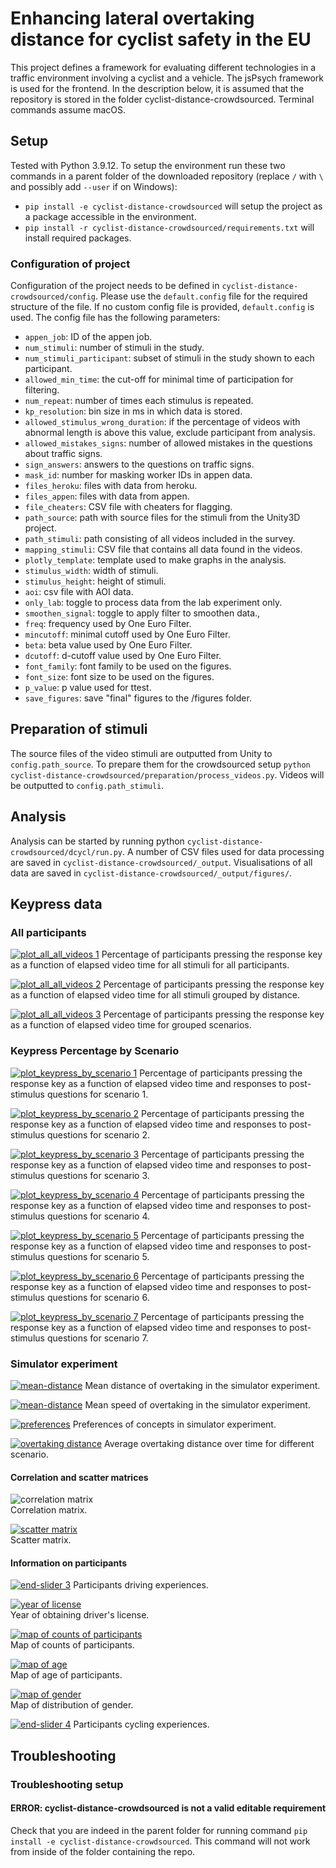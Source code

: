 # Enhancing lateral overtaking distance for cyclist safety in the EU
This project defines a framework for evaluating different technologies in a traffic environment involving a cyclist and a vehicle. The jsPsych framework is used for the frontend. In the description below, it is assumed that the repository is stored in the folder cyclist-distance-crowdsourced. Terminal commands assume macOS.

## Setup
Tested with Python 3.9.12. To setup the environment run these two commands in a parent folder of the downloaded repository (replace `/` with `\` and possibly add `--user` if on Windows):
- `pip install -e cyclist-distance-crowdsourced` will setup the project as a package accessible in the environment.
- `pip install -r cyclist-distance-crowdsourced/requirements.txt` will install required packages.

### Configuration of project
Configuration of the project needs to be defined in `cyclist-distance-crowdsourced/config`. Please use the `default.config` file for the required structure of the file. If no custom config file is provided, `default.config` is used. The config file has the following parameters:
* `appen_job`: ID of the appen job.
* `num_stimuli`: number of stimuli in the study.
* `num_stimuli_participant`: subset of stimuli in the study shown to each participant.
* `allowed_min_time`: the cut-off for minimal time of participation for filtering.
* `num_repeat`: number of times each stimulus is repeated.
* `kp_resolution`: bin size in ms in which data is stored.
* `allowed_stimulus_wrong_duration`: if the percentage of videos with abnormal length is above this value, exclude participant from analysis.
* `allowed_mistakes_signs`: number of allowed mistakes in the questions about traffic signs.
* `sign_answers`: answers to the questions on traffic signs.
* `mask_id`: number for masking worker IDs in appen data.
* `files_heroku`: files with data from heroku.
* `files_appen`: files with data from appen.
* `file_cheaters`: CSV file with cheaters for flagging.
* `path_source`: path with source files for the stimuli from the Unity3D project.
* `path_stimuli`: path consisting of all videos included in the survey.
* `mapping_stimuli`: CSV file that contains all data found in the videos.
* `plotly_template`: template used to make graphs in the analysis.
* `stimulus_width`: width of stimuli.
* `stimulus_height`: height of stimuli.
* `aoi`: csv file with AOI data.
* `only_lab`: toggle to process data from the lab experiment only.
* `smoothen_signal`: toggle to apply filter to smoothen data.,
* `freq`: frequency used by One Euro Filter.
* `mincutoff`: minimal cutoff used by One Euro Filter.
* `beta`: beta value used by One Euro Filter.
* `dcutoff`: d-cutoff value used by One Euro Filter.
* `font_family`: font family to be used on the figures.
* `font_size`: font size to be used on the figures.
* `p_value`: p value used for ttest.
* `save_figures`: save "final" figures to the /figures folder.

## Preparation of stimuli
The source files of the video stimuli are outputted from Unity to `config.path_source`. To prepare them for the crowdsourced setup `python cyclist-distance-crowdsourced/preparation/process_videos.py`. Videos will be outputted to `config.path_stimuli`.

## Analysis
Analysis can be started by running python `cyclist-distance-crowdsourced/dcycl/run.py`. A number of CSV files used for data processing are saved in `cyclist-distance-crowdsourced/_output`. Visualisations of all data are saved in `cyclist-distance-crowdsourced/_output/figures/`.

## Keypress data
### All participants
[![plot_all_all_videos 1](figures/kp_videos.png?raw=true)](https://htmlpreview.github.io/?https://github.com/gip58/cyclist-distance-crowdsourced/blob/main/figures/kp_videos.html)
Percentage of participants pressing the response key as a function of elapsed video time for all stimuli for all participants.

[![plot_all_all_videos 2](figures/kp_distance-0.8-1.6-2.4.png?raw=true)](https://htmlpreview.github.io/?https://github.com/gip58/cyclist-distance-crowdsourced/blob/main/figures/kp_distance-0.8-1.6-2.4)
Percentage of participants pressing the response key as a function of elapsed video time for all stimuli grouped by distance.

[![plot_all_all_videos 3](figures/kp_interaction-bike_laser_projection-vertical_sign-danish_sign-car_laser_projection-control-unprotected_c.png?raw=true)](https://htmlpreview.github.io/?https://github.com/gip58/cyclist-distance-crowdsourced/blob/main/figures/kp_interaction-bike_laser_projection-vertical_sign-danish_sign-car_laser_projection-control-unprotected_c.html)
Percentage of participants pressing the response key as a function of elapsed video time for grouped scenarios.

### Keypress Percentage by Scenario
[![plot_keypress_by_scenario 1](figures/kp_videos_sliders_0,1,2.png?raw=true)](https://htmlpreview.github.io/?https://github.com/gip58/cyclist-distance-crowdsourced/blob/main/figures/kp_videos_sliders_0%2C1%2C2.html)
 Percentage of participants pressing the response key as a function of elapsed video time and responses to post-stimulus questions for scenario 1.

[![plot_keypress_by_scenario 2](figures/kp_videos_sliders_3,4,5.png?raw=true)](https://htmlpreview.github.io/?https://github.com/gip58/cyclist-distance-crowdsourced/blob/main/figures/kp_videos_sliders_3%2C4%2C5.html)
Percentage of participants pressing the response key as a function of elapsed video time and responses to post-stimulus questions for scenario 2.

[![plot_keypress_by_scenario 3](figures/kp_videos_sliders_6,7,8.png?raw=true)](https://htmlpreview.github.io/?https://github.com/gip58/cyclist-distance-crowdsourced/blob/main/figures/kp_videos_sliders_6%2C7%2C8.html)
Percentage of participants pressing the response key as a function of elapsed video time and responses to post-stimulus questions for scenario 3.

[![plot_keypress_by_scenario 4](figures/kp_videos_sliders_9,10,11.png?raw=true)](https://htmlpreview.github.io/?https://github.com/gip58/cyclist-distance-crowdsourced/blob/main/figures/kp_videos_sliders_9%2C10%2C11.html)
Percentage of participants pressing the response key as a function of elapsed video time and responses to post-stimulus questions for scenario 4.

[![plot_keypress_by_scenario 5](figures/kp_videos_sliders_12,13,14.png?raw=true)](https://htmlpreview.github.io/?https://github.com/gip58/cyclist-distance-crowdsourced/blob/main/figures/kp_videos_sliders_12%2C13%2C14.htmll)
Percentage of participants pressing the response key as a function of elapsed video time and responses to post-stimulus questions for scenario 5.

[![plot_keypress_by_scenario 6](figures/kp_videos_sliders_15,16,17.png?raw=true)](https://htmlpreview.github.io/?https://github.com/gip58/cyclist-distance-crowdsourced/blob/main/figures/kp_videos_sliders_15%2C16%2C17.html)
Percentage of participants pressing the response key as a function of elapsed video time and responses to post-stimulus questions for scenario 6.

[![plot_keypress_by_scenario 7](figures/kp_videos_sliders_18,19,20.png?raw=true)](https://htmlpreview.github.io/?https://github.com/gip58/cyclist-distance-crowdsourced/blob/main/figures/kp_videos_sliders_18%2C19%2C20.html)
Percentage of participants pressing the response key as a function of elapsed video time and responses to post-stimulus questions for scenario 7.

### Simulator experiment
[![mean-distance](figures/min_distance.png?raw=true)](https://htmlpreview.github.io/?https://github.com/gip58/cyclist-distance-crowdsourced/blob/main/figures/min_distance.html)
Mean distance of overtaking in the simulator experiment.

[![mean-distance](figures/mean_speed.png?raw=true)](https://htmlpreview.github.io/?https://github.com/gip58/cyclist-distance-crowdsourced/blob/main/figures/mean_speed.html)
Mean speed of overtaking in the simulator experiment.

[![preferences](figures/preferences.png?raw=true)](https://htmlpreview.github.io/?https://github.com/gip58/cyclist-distance-crowdsourced/blob/main/figures/preferences.html)
Preferences of concepts in simulator experiment.

[![overtaking distance](figures/overtaking_distance.png?raw=true)](https://htmlpreview.github.io/?https://github.com/gip58/cyclist-distance-crowdsourced/blob/main/figures/overtaking_distance.html)
Average overtaking distance over time for different scenario.

#### Correlation and scatter matrices
![correlation matrix](https://github.com/gip58/cyclist-distance-crowdsourced/blob/main/figures/corr_matrix.jpg)  
Correlation matrix.

[![scatter matrix](figures/scatter_matrix.png)](https://htmlpreview.github.io/?https://github.com/gip58/cyclist-distance-crowdsourced/blob/main/figures/scatter_matrix.html)  
Scatter matrix.

<!-- ## Area of Interest (AOI)
### For all participants
[![end-slider](figures/hist_end2-scenario_number-0.png?raw=true)](https://htmlpreview.github.io/?https://github.com/gip58/cyclist-distance-crowdsourced/blob/main/figures/hist_end2-scenario_number-0.html)
Participants end slider responses to which scenario was most helpful.

[![end-slider 2](figures/hist_end2-slider-0-0.png?raw=true)](https://htmlpreview.github.io/?https://htmlpreview.github.io/?https://github.com/gip58/cyclist-distance-crowdsourced/blob/main/figures/hist_end2-slider-0-0.html)
Participants end slider responses experienced to stress. -->

#### Information on participants
[![end-slider 3](figures/hist_driving_freq.png?raw=true)](https://htmlpreview.github.io/?https://github.com/gip58/cyclist-distance-crowdsourced/blob/main/figures/hist_driving_freq.html)
Participants driving experiences.

[![year of license](figures/map_year_license.png)](https://htmlpreview.github.io/?https://github.com/gip58/cyclist-distance-crowdsourced/blob/main/figures/map_year_license.html)  
Year of obtaining driver's license.

[![map of counts of participants](figures/map_counts.png)](https://htmlpreview.github.io/?https://github.com/gip58/cyclist-distance-crowdsourced/blob/main/figures/map_counts.html)  
Map of counts of participants.

[![map of age](figures/map_age.png)](https://htmlpreview.github.io/?https://github.com/gip58/cyclist-distance-crowdsourced/blob/main/figures/map_age.html)  
Map of age of participants.

[![map of gender](figures/map_gender.png)](https://htmlpreview.github.io/?https://github.com/gip58/cyclist-distance-crowdsourced/blob/main/figures/map_gender.html)  
Map of distribution of gender.

[![end-slider 4](figures/hist_cycling_freq.png?raw=true)](https://htmlpreview.github.io/?https://github.com/gip58/cyclist-distance-crowdsourced/blob/main/figures/hist_cycling_freq.html)
Participants cycling experiences.

## Troubleshooting
### Troubleshooting setup
#### ERROR: cyclist-distance-crowdsourced is not a valid editable requirement
Check that you are indeed in the parent folder for running command `pip install -e cyclist-distance-crowdsourced`. This command will not work from inside of the folder containing the repo.


